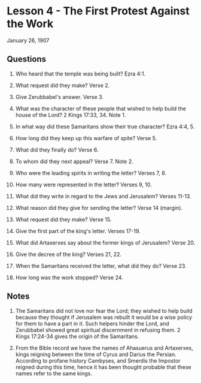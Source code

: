 # Lesson 4 - The First Protest Against the Work

January 26, 1907

## Questions

1. Who heard that the temple was being built? Ezra 4:1.

2. What request did they make? Verse 2.

3. Give Zerubbabel's answer. Verse 3.

4. What was the character of these people that wished to help build the house of the Lord? 2 Kings 17:33, 34. Note 1.

5. In what way did these Samaritans show their true character? Ezra 4:4, 5.

6. How long did they keep up this warfare of spite? Verse 5.

7. What did they finally do? Verse 6.

8. To whom did they next appeal? Verse 7. Note 2.

9. Who were the leading spirits in writing the letter? Verses 7, 8.

10. How many were represented in the letter? Verses 9, 10.

11. What did they write in regard to the Jews and Jerusalem? Verses 11-13.

12. What reason did they give for sending the letter? Verse 14 (margin).

13. What request did they make? Verse 15.

14. Give the first part of the king's letter. Verses 17-19.

15. What did Artaxerxes say about the former kings of Jerusalem? Verse 20.

16. Give the decree of the king? Verses 21, 22.

17. When the Samaritans received the letter, what did they do? Verse 23.

18. How long was the work stopped? Verse 24.

## Notes

1. The Samaritans did not love nor fear the Lord; they wished to help build because they thought if Jerusalem was rebuilt it would be a wise policy for them to have a part in it. Such helpers hinder the Lord, and Zerubbabel showed great spiritual discernment in refusing them. 2 Kings 17:24-34 gives the origin of the Samaritans.

2. From the Bible record we have the names of Ahasuerus and Artaxerxes, kings reigning between the time of Cyrus and Darius the Persian. According to profane history Cambyses, and Smerdis the Impostor reigned during this time, hence it has been thought probable that these names refer to the same kings.